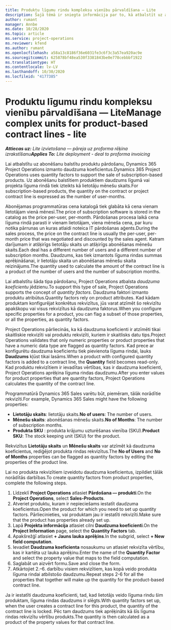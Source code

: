 ```yaml
---
title: Produktu līgumu rindu kompleksu vienību pārvaldīšana — Lite
description: Šajā tēmā ir sniegta informācija par to, kā atbalstīt uz abonementu balstītu produktu pārdošanu.
author: rumant
manager: Annbe
ms.date: 10/28/2020
ms.topic: article
ms.service: project-operations
ms.reviewer: kfend
ms.author: rumant
ms.openlocfilehash: a58a13c8186f36e6031fe3c6f3c3a57ea920ac9e
ms.sourcegitcommit: 625878bf48ea530f3381843be0e778cebbbf1922
ms.translationtype: HT
ms.contentlocale: lv-LV
ms.lasthandoff: 10/30/2020
ms.locfileid: "4177385"
---
```

# <a name="manage-complex-units-for-product-based-contract-lines---lite"></a><span data-ttu-id="a09d7-103">Produktu līgumu rindu kompleksu vienību pārvaldīšana — Lite</span><span class="sxs-lookup"><span data-stu-id="a09d7-103">Manage complex units for product-based contract lines - lite</span></span>

<span data-ttu-id="a09d7-104">_**Attiecas uz:** Lite izvietošana — pāreja uz proforma rēķina izrakstīšanu_</span><span class="sxs-lookup"><span data-stu-id="a09d7-104">_**Applies To:** Lite deployment - deal to proforma invoicing_</span></span>

<span data-ttu-id="a09d7-105">Lai atbalstītu uz abonēšanu balstītu produktu pārdošanu, Dynamics 365 Project Operations izmanto daudzuma koeficientus.</span><span class="sxs-lookup"><span data-stu-id="a09d7-105">Dynamics 365 Project Operations uses quantity factors to support the sale of subscription-based products.</span></span> <span data-ttu-id="a09d7-106">Uz abonēšanu balstītiem produktiem daudzums līgumā vai projekta līguma rindā tiek izteikts kā lietotāju mēnešu skaits.</span><span class="sxs-lookup"><span data-stu-id="a09d7-106">For subscription-based products, the quantity on the contract or project contract line is expressed as the number of user-months.</span></span>

<span data-ttu-id="a09d7-107">Abonējamas programmatūras cena katalogā tiek glabāta kā cena vienam lietotājam vienā mēnesī.</span><span class="sxs-lookup"><span data-stu-id="a09d7-107">The price of subscription software is stored in the catalog as the price per-user, per-month.</span></span> <span data-ttu-id="a09d7-108">Pārdošanas procesa laikā cena līguma rindā parasti ir vienam lietotājam, viena mēneša cena, par kuru notika pārrunas un kuras atlaidi noteica IT pārdošanas aģents.</span><span class="sxs-lookup"><span data-stu-id="a09d7-108">During the sales process, the price on the contract line is usually the per-user, per-month price that was negotiated and discounted by the sales agent.</span></span> <span data-ttu-id="a09d7-109">Katram darījumam ir atšķirīgs lietotāju skaits un atšķirīgs abonēšanas mēnešu skaits.</span><span class="sxs-lookup"><span data-stu-id="a09d7-109">Each deal has a different number of users and a different number of subscription months.</span></span> <span data-ttu-id="a09d7-110">Daudzums, kas tiek izmantots līguma rindas summas aprēķināšanai, ir lietotāju skaita un abonēšanas mēnešu skaita reizinājums.</span><span class="sxs-lookup"><span data-stu-id="a09d7-110">The quantity used to calculate the amount of the contract line is a product of the number of users and the number of subscription months.</span></span>

<span data-ttu-id="a09d7-111">Lai atbalstītu šāda tipa pārdošanu, Project Operations atbalsta *daudzuma koeficientu* jēdzienu.</span><span class="sxs-lookup"><span data-stu-id="a09d7-111">To support this type of sale, Project Operations supports the concept of *quantity factors*.</span></span> <span data-ttu-id="a09d7-112">Daudzuma faktori izmanto produktu atribūtus.</span><span class="sxs-lookup"><span data-stu-id="a09d7-112">Quantity factors rely on product attributes.</span></span> <span data-ttu-id="a09d7-113">Kad kādam produktam konfigurējat konkrētus rekvizītus, jūs varat atzīmēt šo rekvizītu apakškopu vai visus rekvizītus kā daudzuma faktorus.</span><span class="sxs-lookup"><span data-stu-id="a09d7-113">When you configure specific properties for a product, you can flag a subset of those properties, or all the properties, as quantity factors.</span></span>

<span data-ttu-id="a09d7-114">Project Operations pārliecinās, ka kā daudzuma koeficienti ir atzīmēti tikai skaitliskie rekvizīti vai produktu rekvizīti, kuriem ir skaitlisks datu tips.</span><span class="sxs-lookup"><span data-stu-id="a09d7-114">Project Operations validates that only numeric properties or product properties that have a numeric data type are flagged as quantity factors.</span></span> <span data-ttu-id="a09d7-115">Kad prece ar konfigurētu daudzuma koeficientu tiek pievienota līguma rindai, lauks **Daudzums** kļūst tikai lasāms.</span><span class="sxs-lookup"><span data-stu-id="a09d7-115">When a product with configured quantity factors is added to a contract line, the **Quantity** field  becomes read-only.</span></span> <span data-ttu-id="a09d7-116">Kad produktu rekvizītiem ir ievadītas vērtības, kas ir daudzuma koeficienti, Project Operations aprēķina līguma rindas daudzumu.</span><span class="sxs-lookup"><span data-stu-id="a09d7-116">After you enter values for product properties that are quantity factors, Project Operations calculates the quantity of the contract line.</span></span>

<span data-ttu-id="a09d7-117">Programmatūrā Dynamics 365 Sales varētu būt, piemēram, tālāk norādītie rekvizīti.</span><span class="sxs-lookup"><span data-stu-id="a09d7-117">For example, Dynamics 365 Sales might have the following properties:</span></span>

- <span data-ttu-id="a09d7-118">**Lietotāju skaits**: lietotāju skaits.</span><span class="sxs-lookup"><span data-stu-id="a09d7-118">**No of users**: The number of users.</span></span>
- <span data-ttu-id="a09d7-119">**Mēnešu skaits**: abonēšanas mēnešu skaits.</span><span class="sxs-lookup"><span data-stu-id="a09d7-119">**No of Months**: The number of subscription months.</span></span>
- <span data-ttu-id="a09d7-120">**Produkta SKU** : produkta krājumu uzturēšanas vienība (SKU).</span><span class="sxs-lookup"><span data-stu-id="a09d7-120">**Product SKU**: The stock keeping unit (SKU) for the product.</span></span>

<span data-ttu-id="a09d7-121">Rekvizītus **Lietotāju skaits** un **Mēnešu skaits** var atzīmēt kā daudzuma koeficientus, rediģējot produkta rindas rekvizītus.</span><span class="sxs-lookup"><span data-stu-id="a09d7-121">The **No of Users** and **No of Months** properties can be flagged as quantity factors by editing the properties of the product line.</span></span>

<span data-ttu-id="a09d7-122">Lai no produkta rekvizītiem izveidotu daudzuma koeficientus, izpildiet tālāk norādītās darbības.</span><span class="sxs-lookup"><span data-stu-id="a09d7-122">To create quantity factors from product properties, complete the following steps.</span></span>

1. <span data-ttu-id="a09d7-123">Līdzeklī **Project Operations** atlasiet **Pārdošana — produkti**.</span><span class="sxs-lookup"><span data-stu-id="a09d7-123">On the **Project Operations**, select **Sales-Products**.</span></span>
2. <span data-ttu-id="a09d7-124">Atveriet produktu, kuram ir nepieciešams iestatīt daudzuma koeficientus.</span><span class="sxs-lookup"><span data-stu-id="a09d7-124">Open the product for which you need to set up quantity factors.</span></span> <span data-ttu-id="a09d7-125">Pārliecinieties, vai produktam jau ir iestatīti rekvizīti.</span><span class="sxs-lookup"><span data-stu-id="a09d7-125">Make sure that the product has properties already set up.</span></span>
3. <span data-ttu-id="a09d7-126">Lapā **Projekta informācija** atlasiet cilni **Daudzuma koeficienti**.</span><span class="sxs-lookup"><span data-stu-id="a09d7-126">On the **Project Information** page, select the **Quantity Factors** tab.</span></span>
4. <span data-ttu-id="a09d7-127">Apakšrežģī atlasiet **+ Jauns lauka aprēķins**.</span><span class="sxs-lookup"><span data-stu-id="a09d7-127">In the subgrid, select **+ New field computation**.</span></span>
5. <span data-ttu-id="a09d7-128">Ievadiet **Daudzuma koeficienta** nosaukumu un atlasiet rekvizīta vērtību, kas ir kartēta uz lauka aprēķinu.</span><span class="sxs-lookup"><span data-stu-id="a09d7-128">Enter the name of the **Quantity Factor** and select the property value that maps to the field computation.</span></span>
6. <span data-ttu-id="a09d7-129">Saglabāt un aizvērt formu.</span><span class="sxs-lookup"><span data-stu-id="a09d7-129">Save and close the form.</span></span>
7. <span data-ttu-id="a09d7-130">Atkārtojiet 2.–6. darbību visiem rekvizītiem, kas kopā veido produkta līguma rindai atbilstošo daudzumu.</span><span class="sxs-lookup"><span data-stu-id="a09d7-130">Repeat steps 2-6 for all the properties that together will make up the quantity for the product-based contract line.</span></span>

<span data-ttu-id="a09d7-131">Ja ir iestatīti daudzuma koeficienti, tad, kad lietotājs veido līguma rindu šim produktam, līguma rindas daudzums ir slēgts.</span><span class="sxs-lookup"><span data-stu-id="a09d7-131">With quantity factors set up, when the user creates a contract line for this product, the quantity of the contract line is locked.</span></span> <span data-ttu-id="a09d7-132">Pēc tam daudzums tiek aprēķināts kā šīs līguma rindas rekvizītu vērtību produkts.</span><span class="sxs-lookup"><span data-stu-id="a09d7-132">The quantity is then calculated as a product of the property values for that contract line.</span></span>
